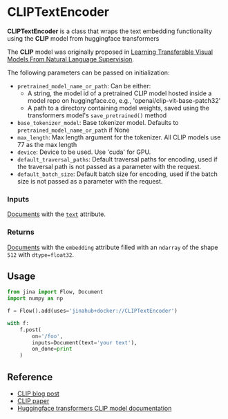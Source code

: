 # CLIPTextEncoder

 **CLIPTextEncoder** is a class that wraps the text embedding functionality using the **CLIP** model from huggingface transformers

The **CLIP** model was originally proposed in  [Learning Transferable Visual Models From Natural Language Supervision](https://arxiv.org/abs/2103.00020).


The following parameters can be passed on initialization:
- `pretrained_model_name_or_path`: Can be either:
	- A string, the model id of a pretrained CLIP model hosted
              inside a model repo on huggingface.co, e.g., 'openai/clip-vit-base-patch32'
	- A path to a directory containing model weights, saved using
		the transformers model's `save_pretrained()` method
- `base_tokenizer_model`: Base tokenizer model.
        Defaults to ``pretrained_model_name_or_path`` if None
- `max_length`: Max length argument for the tokenizer.
        All CLIP models use 77 as the max length
- `device`: Device to be used. Use 'cuda' for GPU.
- `default_traversal_paths`: Default traversal paths for encoding, used if the
        traversal path is not passed as a parameter with the request.
- `default_batch_size`: Default batch size for encoding, used if the
        batch size is not passed as a parameter with the request.

### Inputs 

[Documents](https://github.com/jina-ai/jina/blob/master/.github/2.0/cookbooks/Document.md) with the [`text`](https://github.com/jina-ai/jina/blob/master/.github/2.0/cookbooks/Document.md#document-attributes) attribute.

### Returns

[Documents](https://github.com/jina-ai/jina/blob/master/.github/2.0/cookbooks/Document.md) with the `embedding` attribute filled with an `ndarray` of the shape `512` with `dtype=float32`.

## Usage

```python
from jina import Flow, Document
import numpy as np

f = Flow().add(uses='jinahub+docker://CLIPTextEncoder')

with f:
    f.post(
        on='/foo',
        inputs=Document(text='your text'),
        on_done=print
    )
```

## Reference

- [CLIP blog post](https://openai.com/blog/clip/)
- [CLIP paper](https://arxiv.org/abs/2103.00020)
- [Huggingface transformers CLIP model documentation](https://huggingface.co/transformers/model_doc/clip.html)
